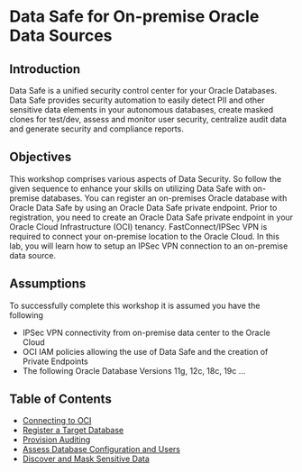 # Data Safe for On-premise Oracle Data Sources

## Introduction

Data Safe is a unified security control center for your Oracle Databases. Data Safe provides security automation to easily detect PII and other sensitive data elements in your autonomous databases, create masked clones for test/dev, assess and monitor user security, centralize audit data and generate security and compliance reports.

## Objectives

This workshop comprises various aspects of Data Security. So follow the given sequence to enhance your skills on utilizing Data Safe with on-premise databases. You can register an on-premises Oracle database with Oracle Data Safe by using an Oracle Data Safe private endpoint. Prior to registration, you need to create an Oracle Data Safe private endpoint in your Oracle Cloud Infrastructure (OCI) tenancy. FastConnect/IPSec VPN is required to connect your on-premise location to the Oracle Cloud. In this lab, you will learn how to setup an IPSec VPN connection to an on-premise data source.

## Assumptions

To successfully complete this workshop it is assumed you have the following

- IPSec VPN connectivity from on-premise data center to the Oracle Cloud
- OCI IAM  policies allowing the use of Data Safe and the creation of Private Endpoints
- The following Oracle Database Versions 11g, 12c, 18c, 19c ...

## Table of Contents

- [Connecting to OCI](networking.md)
- [Register a Target Database](target-registration.md)
- [Provision Auditing](auditing.md)
- [Assess Database Configuration and Users](assessments.md)
- [Discover and Mask Sensitive Data](discovery.md)
